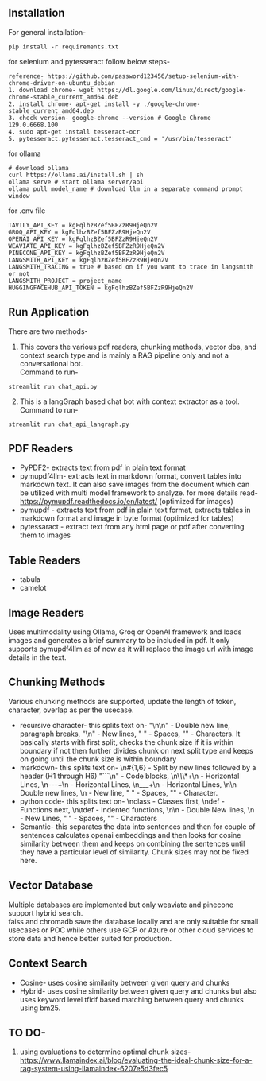 
## Installation
For general installation-
```
pip install -r requirements.txt
```

for selenium and pytesseract follow below steps-
```
reference- https://github.com/password123456/setup-selenium-with-chrome-driver-on-ubuntu_debian
1. download chrome- wget https://dl.google.com/linux/direct/google-chrome-stable_current_amd64.deb
2. install chrome- apt-get install -y ./google-chrome-stable_current_amd64.deb
3. check version- google-chrome --version # Google Chrome 129.0.6668.100 
4. sudo apt-get install tesseract-ocr
5. pytesseract.pytesseract.tesseract_cmd = '/usr/bin/tesseract'
```

for ollama
```
# download ollama
curl https://ollama.ai/install.sh | sh 
ollama serve # start ollama server/api
ollama pull model_name # download llm in a separate command prompt window
```

for .env file
```
TAVILY_API_KEY = kgFqlhzBZef5BFZzR9HjeQn2V
GROQ_API_KEY = kgFqlhzBZef5BFZzR9HjeQn2V
OPENAI_API_KEY = kgFqlhzBZef5BFZzR9HjeQn2V
WEAVIATE_API_KEY = kgFqlhzBZef5BFZzR9HjeQn2V
PINECONE_API_KEY = kgFqlhzBZef5BFZzR9HjeQn2V
LANGSMITH_API_KEY = kgFqlhzBZef5BFZzR9HjeQn2V
LANGSMITH_TRACING = true # based on if you want to trace in langsmith or not
LANGSMITH_PROJECT = project_name
HUGGINGFACEHUB_API_TOKEN = kgFqlhzBZef5BFZzR9HjeQn2V
```

## Run Application
There are two methods-
1. This covers the various pdf readers, chunking methods, vector dbs, and context search type and is mainly a RAG pipeline only and not a conversational bot.<br>
Command to run-
```
streamlit run chat_api.py
```
2. This is a langGraph based chat bot with context extractor as a tool.<br>
Command to run-
```
streamlit run chat_api_langraph.py
```

## PDF Readers
* PyPDF2-  extracts text from pdf in plain text format
* pymupdf4llm- extracts text in markdown format, convert tables into markdown text. It can also save images from the document which can be utilized with multi model framework to analyze. for more details read- https://pymupdf.readthedocs.io/en/latest/ (optimized for images)
* pymupdf - extracts text from pdf in plain text format, extracts tables in markdown format and image in byte format (optimized for tables)
* pytessaract - extract text from any html page or pdf after converting them to images

## Table Readers
* tabula
* camelot

## Image Readers
Uses multimodality using Ollama, Groq or OpenAI framework and loads images and generates a brief summary to be included in pdf. It only supports pymupdf4llm as of now as it will replace the image url with image details in the text.

## Chunking Methods
Various chunking methods are supported, update the length of token, character, overlap as per the usecase.
* recursive character- this splits text on- "\n\n" - Double new line, paragraph breaks, "\n" - New lines, " " - Spaces, "" - Characters. It basically starts with first split, checks the chunk size if it is within boundary if not then further divides chunk on next split type and keeps on going until the chunk size is within boundary
* markdown- this splits text on- \n#{1,6} - Split by new lines followed by a header (H1 through H6)
"```\n" - Code blocks, \n\\*\\*\\*+\n - Horizontal Lines, \n---+\n - Horizontal Lines, \n___+\n - Horizontal Lines, \n\n Double new lines, \n - New line, " " - Spaces, "" - Character.
* python code- this splits text on- \nclass - Classes first, \ndef - Functions next, \n\tdef - Indented functions, \n\n - Double New lines, \n - New Lines, " " - Spaces, "" - Characters
* Semantic- this separates the data into sentences and then for couple of sentences calculates openai embeddings and then looks for cosine similarity between them and keeps on combining the sentences until they have a particular level of similarity. Chunk sizes may not be fixed here.

## Vector Database
Multiple databases are implemented but only weaviate and pinecone support hybrid search.<br>
faiss and chromadb save the database locally and are only suitable for small usecases or POC while others use GCP or Azure or other cloud services to store data and hence better suited for production.


## Context Search
* Cosine- uses cosine similarity between given query and chunks
* Hybrid- uses cosine similarity between given query and chunks but also uses keyword level tfidf based matching between query and chunks using bm25.


## TO DO-
1. using evaluations to determine optimal chunk sizes- https://www.llamaindex.ai/blog/evaluating-the-ideal-chunk-size-for-a-rag-system-using-llamaindex-6207e5d3fec5
